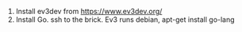 1. Install ev3dev from https://www.ev3dev.org/
2. Install Go. ssh to the brick. Ev3 runs debian, apt-get install go-lang